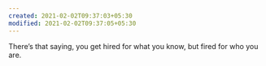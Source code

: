```yaml
---
created: 2021-02-02T09:37:03+05:30
modified: 2021-02-02T09:37:05+05:30
---
```


There’s that saying, you get hired for what you know, but fired for who you are.